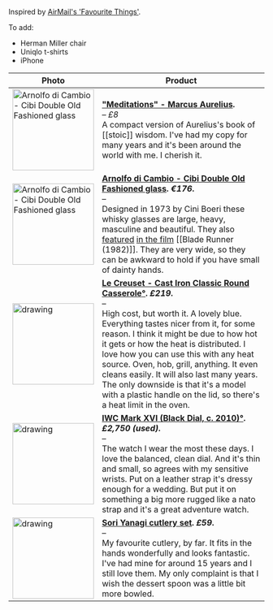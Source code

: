Inspired by [AirMail's 'Favourite Things'](https://airmail.news/shop/guest).

To add:
- Herman Miller chair
- Uniqlo t-shirts
- iPhone

Photo | Product
-- | --
<a href="https://www.amazon.co.uk/Penguin-Great-Ideas-Meditations-September/dp/B0161SVRN8/"><img src="https://elliotclowes.com/cold/2024/meditations.jpg" alt="Arnolfo di Cambio - Cibi Double Old Fashioned glass" width="160"/></a> | **["Meditations" - Marcus Aurelius](https://www.amazon.co.uk/Penguin-Great-Ideas-Meditations-September/dp/B0161SVRN8/).** <br>*– £8*<br>A compact version of Aurelius's book of [[stoic]] wisdom. I've had my copy for many years and it's been around the world with me. I cherish it.
<a href="https://arnolfodicambio.com/product/cibi-double-old-fashioned-glass-the-bladerunner-glass/"><img src="https://elliotclowes.com/cold/2024/800px-cibi-37ml-old-fashioned-glass-single.jpg" alt="Arnolfo di Cambio - Cibi Double Old Fashioned glass" width="160"/></a> | **[Arnolfo di Cambio - Cibi Double Old Fashioned glass](https://arnolfodicambio.com/product/cibi-double-old-fashioned-glass-the-bladerunner-glass/). *€176*.** <br>–<br>Designed in 1973 by Cini Boeri these whisky glasses are large, heavy, masculine and beautiful. They also [featured](https://elliotclowes.com/cold/2024/blade-runner-deckards-whiskey-glass.jpg) [in the film](https://elliotclowes.com/cold/2024/blade-runner-deckards-whiskey-glass-2.jpg) [[Blade Runner (1982)]]. They are very wide, so they can be awkward to hold if you have small of dainty hands.
<a href="https://www.amazon.co.uk/dp/0374525706?tag=mostrecomme0e-21&geniuslink=true"><img src="https://elliotclowes.com/cold/2024/le-creuset-cast-iron-classic-round-casserole.jpg" alt="drawing" width="160"/></a> | **[Le Creuset - Cast Iron Classic Round Casserole](https://www.lecreuset.co.uk/en_GB/p/cast-iron-classic-round-casserole/CI5001.html?dwvar_CI5001_color=ocean&dwvar_CI5001_size=26cm-l5-3)[°](https://elliotclowes.com/cold/2024/https__www.lecreuset.co.uk_en_GB_p_cast-iron-classic-round-casserole_CI5001.html_dwvar_CI5001_color=ocean&dwvar_CI5001_size=26cm-l5-3.html). *£219*.** <br>–<br>High cost, but worth it. A lovely blue. Everything tastes nicer from it, for some reason. I think it might be due to how hot it gets or how the heat is distributed. I love how you can use this with any heat source. Oven, hob, grill, anything. It even cleans easily. It will also last many years. The only downside is that it's a model with a plastic handle on the lid, so there's a heat limit in the oven.
<a href="https://web.archive.org/web/20110121050321/http://www.iwc.com/collection/pilots/IW3255/"><img src="https://elliotclowes.com/cold/2024/iwc-cropped.jpg" alt="drawing" width="160"/></a> | **[IWC Mark XVI (Black Dial, c. 2010)](https://web.archive.org/web/20110121050321/http://www.iwc.com/collection/pilots/IW3255/)[°](https://elliotclowes.com/cold/2024/https__web.archive.org_web_20110121050321_http__www.iwc.com_collection_pilots_IW3255_.html). *£2,750 (used)*.** <br>–<br>The watch I wear the most these days. I love the balanced, clean dial. And it's thin and small, so agrees with my sensitive wrists. Put on a leather strap it's dressy enough for a wedding. But put it on something a big more rugged like a nato strap and it's a great adventure watch.
<a href="https://store.moma.org/en-gb/products/yanagi-flatware-set-of-5" alt="drawing" width="160"/><img src="https://elliotclowes.com/cold/2024/sori-yanagi-cutlery-set-min.jpg" alt="drawing" width="160"/></a> | **[Sori Yanagi cutlery set](https://store.moma.org/en-gb/products/yanagi-flatware-set-of-5). *£59*.** <br>–<br>My favourite cutlery, by far. It fits in the hands wonderfully and looks fantastic. I've had mine for around 15 years and I still love them. My only complaint is that I wish the dessert spoon was a little bit more bowled. 
